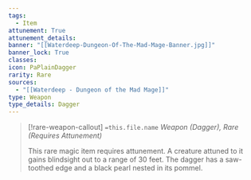 ```yaml
---
tags:
  - Item
attunement: True
attunement_details: 
banner: "[[Waterdeep-Dungeon-Of-The-Mad-Mage-Banner.jpg]]"
banner_lock: True
classes:
icon: PaPlainDagger
rarity: Rare
sources:
  - "[[Waterdeep - Dungeon of the Mad Mage]]"
type: Weapon
type_details: Dagger
---
```

>[!rare-weapon-callout] `=this.file.name`
>*Weapon (Dagger), Rare (Requires Attunement)*
>
>This rare magic item requires attunement. A creature attuned to it gains blindsight out to a range of 30 feet. The dagger has a saw-toothed edge and a black pearl nested in its pommel.
>
>

